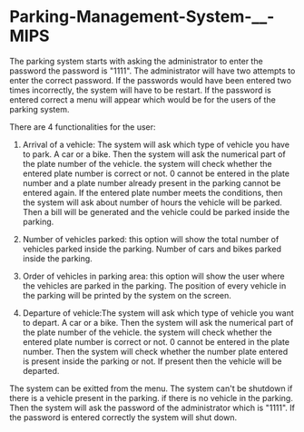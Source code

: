 # Parking-Management-System-__-MIPS
The parking system starts with asking the administrator to enter the password the password is "1111". The administrator will have two attempts to enter the correct password. If the passwords would have been entered two times incorrectly, the system will have to be restart.
If the password is entered correct a menu will appear which would be for the users of the parking system.

There are 4 functionalities for the user:
1) Arrival of a vehicle: The system will ask which type of vehicle you have to park. A car or a bike. Then the system will ask the numerical part of the plate number of the vehicle. the system will check whether the entered plate number is correct or not. 0 cannot be entered in the plate number and a plate number already present in the parking cannot be entered again. If the entered plate number meets the conditions, then the system will ask about number of hours the vehicle will be parked. Then a bill will be generated and the vehicle could be parked inside the parking.

2) Number of vehicles parked: this option will show the total number of vehicles parked inside the parking. Number of cars and bikes parked inside the parking.

3) Order of vehicles in parking area: this option will show the user where the vehicles are parked in the parking. The position of every vehicle in the parking will be printed by the system on the screen.

4)  Departure of vehicle:The system will ask which type of vehicle you want to depart. A car or a bike. Then the system will ask the numerical part of the plate number of the vehicle. the system will check whether the entered plate number is correct or not. 0 cannot be entered in the plate number. Then the system will check whether the number plate entered is present inside the parking or not. If present then the vehicle will be departed.

The system can be exitted from the menu. The system can't be shutdown if there is a vehicle present in the parking. if there is no vehicle in the parking. Then the system will ask the password of the administrator which is "1111". If the password is entered correctly the system will shut down.
